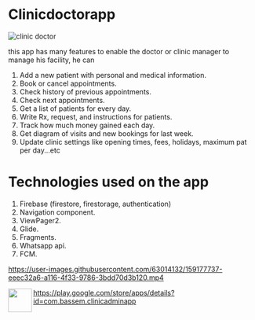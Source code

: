 # Clinicdoctorapp
![clinic doctor](https://user-images.githubusercontent.com/63014132/159172922-f1336f7b-9c17-42e6-9258-49403ae6eace.jpg)

this app has many features to enable the doctor or clinic manager to manage his facility, he can 
1) Add a new patient with personal and medical information.
2) Book or cancel appointments.
3) Check history of previous appointments.
4) Check next appointments.
5) Get a list of patients for every day.
6) Write Rx, request, and instructions for patients.
7) Track how much money gained each day.
8) Get diagram of visits and new bookings for last week.
9) Update clinic settings like opening times, fees, holidays, maximum pat per day...etc

# Technologies used on the app
1) Firebase (firestore, firestorage, authentication)
2) Navigation component.
3) ViewPager2.
4) Glide.
5) Fragments.
6) Whatsapp api.
7) FCM.


https://user-images.githubusercontent.com/63014132/159177737-eeec32a6-a116-4f33-9786-3bdd70d3b120.mp4

<a href="url"><img src="https://iconape.com/wp-content/files/fa/64777/svg/google-play-store.svg" align="left" height="48" width="48" ></a>
https://play.google.com/store/apps/details?id=com.bassem.clinicadminapp

